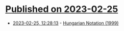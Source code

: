# [Published on 2023-02-25](index.md)

* [2023-02-25, 12:28:13](https://lobste.rs/s/5gzvrm/hungarian_notation_1999) - [Hungarian Notation (1999)](https://learn.microsoft.com/en-us/previous-versions/visualstudio/visual-studio-6.0/aa260976(v=vs.60))

